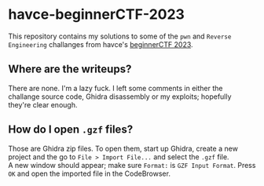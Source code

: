 # havce-beginnerCTF-2023
This repository contains my solutions to some of the `pwn` and `Reverse Engineering` challanges from havce's [beginnerCTF 2023](https://beginner.havce.it).

## Where are the writeups?
There are none. I'm a lazy fuck. I left some comments in either the challange source code, Ghidra disassembly or my exploits; hopefully they're clear enough. 

## How do I open `.gzf` files?
Those are Ghidra zip files. To open them, start up Ghidra, create a new project and the go to `File > Import File...` and select the `.gzf` file.  
A new window should appear; make sure `Format:` is `GZF Input Format`. Press `OK` and open the imported file in the CodeBrowser.
